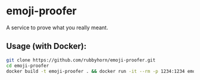 # emoji-proofer
A service to prove what you really meant.

## Usage (with Docker):
```bash
git clone https://github.com/rubbyhorn/emoji-proofer.git
cd emoji-proofer
docker build -t emoji-proofer . && docker run -it --rm -p 1234:1234 emoji-proofer
```
